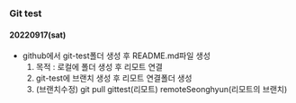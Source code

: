 ### Git test

#### 20220917(sat)

- github에서 git-test폴더 생성 후 README.md파일 생성
  1. 목적 : 로컬에 폴더 생성 후 리모트 연결
  2. git-test에 브랜치 생성 후 리모트 연결폴더 생성
  3. (브랜치수정) git pull gittest(리모트) remoteSeonghyun(리모트의 브랜치)
